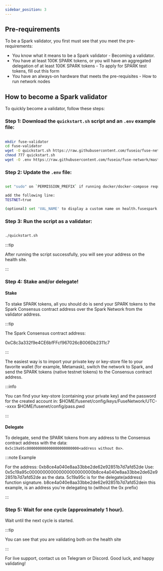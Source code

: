 ```yaml
---
sidebar_position: 3
---
```


## Pre-requirements

To be a Spark validator, you first must see that you meet the pre-requirements:

- You know what it means to be a Spark validator - Becoming a validator.
- You have at least 100K SPARK tokens, or you will have an aggregated delegation of at least 100K SPARK tokens - To apply for SPARK test tokens, fill out this form
- You have an always-on hardware that meets the pre-requisites - How to run network nodes

## How to become a Spark validator

To quickly become a validator, follow these steps:

### Step 1: Download the `quickstart.sh` script and an `.env` example file:

```bash

mkdir fuse-validator
cd fuse-validator
wget -O quickstart.sh https://raw.githubusercontent.com/fuseio/fuse-network/master/scripts/quickstart.sh
chmod 777 quickstart.sh
wget -O .env https://raw.githubusercontent.com/fuseio/fuse-network/master/scripts/examples/.env.validator.example

```

### Step 2: Update the `.env` file:

```bash

set "sudo" on `PERMISSION_PREFIX` if running docker/docker-compose requires root

add the following line:
TESTNET=true

(optional) set 'VAL_NAME' to display a custom name on health.fusespark.io (cannot contain spaces)
```

### Step 3: Run the script as a validator:

```sh

./quickstart.sh

```

:::tip

After running the script successfully, you will see your address on the health site.

:::

### Step 4: Stake and/or delegate!

#### Stake

To stake SPARK tokens, all you should do is send your SPARK tokens to the Spark Consensus contract address over the Spark Network from the validator address.

:::tip

The Spark Consensus contract address:

0xC8c3a332f9e4CE6bfFFcf967026cB006Db2311c7

:::

The easiest way is to import your private key or key-store file to your favorite wallet (for example, Metamask), switch the network to Spark, and send the SPARK tokens (native testnet tokens) to the Consensus contract address.

:::info

You can find your key-store (containing your private key) and the password for the created account in:
$HOME/fusenet/config/keys/FuseNetwork/UTC--xxxx
$HOME/fusenet/config/pass.pwd

:::

#### Delegate

To delegate, send the SPARK tokens from any address to the Consensus contract address with the data: `0x5c19a95c000000000000000000000000<address without 0x>`.

:::note Example

For the address: 0xb8ce4a040e8aa33bbe2de62e92851b7d7afd52de
Use: 0x5c19a95c000000000000000000000000b8ce4a040e8aa33bbe2de62e92851b7d7afd52de as the data.
5c19a95c is for the delegate(address) function signature.
b8ce4a040e8aa33bbe2de62e92851b7d7afd52dein this example, is an address you're delegating to (without the 0x prefix)

:::

### Step 5: Wait for one cycle (approximately 1 hour).

Wait until the next cycle is started.

:::tip

You can see that you are validating both on the health site

:::

For live support, contact us on Telegram or Discord. Good luck, and happy validating!

